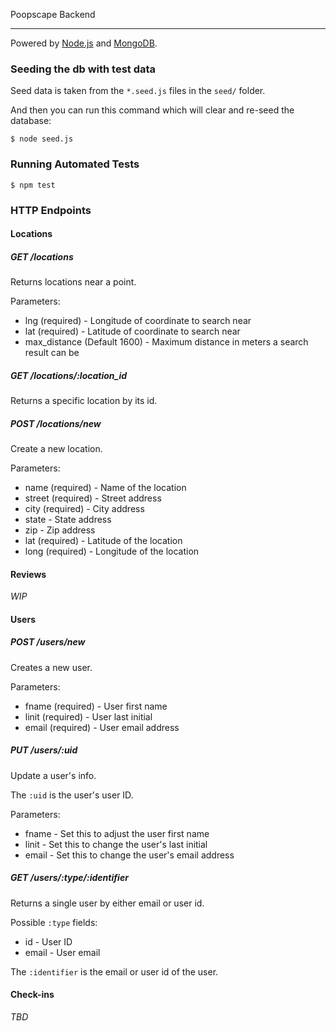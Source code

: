 Poopscape Backend

---

Powered by [Node.js](https://nodejs.org/) and [MongoDB](https://www.mongodb.org/).

### Seeding the db with test data

Seed data is taken from the `*.seed.js` files in the `seed/` folder.

And then you can run this command which will clear and re-seed the database:
```
$ node seed.js
```

### Running Automated Tests

```
$ npm test
```


### HTTP Endpoints


#### Locations

##### GET /locations

Returns locations near a point.

Parameters:
- lng (required) - Longitude of coordinate to search near
- lat (required) - Latitude of coordinate to search near
- max_distance (Default 1600) - Maximum distance in meters a search result can be

##### GET /locations/:location_id

Returns a specific location by its id.

##### POST /locations/new

Create a new location.

Parameters:
- name (required) - Name of the location
- street (required) - Street address
- city (required) - City address
- state - State address
- zip - Zip address
- lat (required) - Latitude of the location
- long (required) - Longitude of the location


#### Reviews

_WIP_


#### Users

##### POST /users/new

Creates a new user.

Parameters:
- fname (required) - User first name
- linit (required) - User last initial
- email (required) - User email address

##### PUT /users/:uid

Update a user's info.

The `:uid` is the user's user ID.

Parameters:
- fname - Set this to adjust the user first name
- linit - Set this to change the user's last initial
- email - Set this to change the user's email address
##### GET /users/:type/:identifier

Returns a single user by either email or user id.

Possible `:type` fields:
- id - User ID
- email - User email

The `:identifier` is the email or user id of the user.

#### Check-ins

_TBD_
